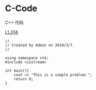 # C-Code
C++ 代码

[L1_014](https://pintia.cn/problem-sets/994805046380707840/problems/994805125929877504)

    //
    // Created by Admin on 2019/3/7.
    //

    using namespace std;
    #include <iostream>

    int main(){
        cout << "This is a simple problem.";
        return 0;
    }
